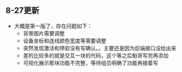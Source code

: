 ## 8-27更新

- 大概是第一版了，存在问题如下：
  - 背景图片需要调整
  - 设备坐标和连线颜色宽度等需要调整
  - 突然发现激活和停宕没有写确认。。主要还是因为后端接口没给出来
  - 差的比较多的就是交互一块的代码，这个等之后魁哥写完再添加
  - 可视化展示那块功能不完整，等待组员明确了功能再接着写